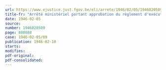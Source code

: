 ```yaml
---
url: https://www.ejustice.just.fgov.be/eli/arrete/1946/02/05/1946020509/justel
title-fr: "Arrêté ministériel portant approbation du règlement d'exécution de l'article 11, § 1er, de l'arrêté royal n° 185 du 9 juillet 1935 sur le contrôle des banques et le régime des émissions de titres et valeurs"
date: 1946-02-05
source:
number: 1946020509
page: 888888
case: 1946-02-05/09
publication: 1946-02-10
starts:
modifies:
pdf-original:
pdf-consolidated:
---
```


